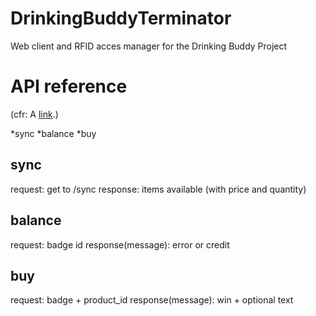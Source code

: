 # DrinkingBuddyTerminator
Web client and RFID acces manager for the Drinking Buddy Project


# API reference
(cfr: A [link](http://example.com "Title").)

*sync
*balance
*buy

## sync
request: get to /sync
response: items available (with price and quantity)

## balance
request: badge id
response(message): error or  credit

## buy
request: badge + product_id
response(message): win + optional text 